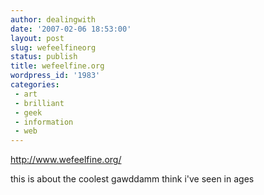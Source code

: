 ```yaml
---
author: dealingwith
date: '2007-02-06 18:53:00'
layout: post
slug: wefeelfineorg
status: publish
title: wefeelfine.org
wordpress_id: '1983'
categories:
 - art
 - brilliant
 - geek
 - information
 - web
---
```


http://www.wefeelfine.org/

this is about the coolest gawddamm think i've seen in ages

